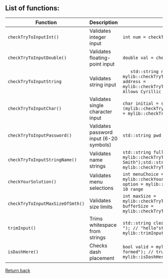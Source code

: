 ## List of functions:
| Function                | Description                             | Example                                   |
|-------------------------|-----------------------------------------|------------------------------------------------------------------|
| `checkTryToInputInt()`  | Validates integer input                 | `int num = checkTryToInputInt()`          |
| `checkTryToInputDouble()` | Validates floating-point input          | `double val = checkTryToInputDouble()`    |
| `checkTryToInputString`  | 	Validates string input                 |`	std::string name = mylib::checkTryToInputString();std::string address = mylib::checkTryToInputString(true); // Allows Cyrillic`|
|`checkTryToInputChar()`| Validates single character input        |`char initial = static_cast<char>(mylib::checkTryToInputChar());int asciiCode = mylib::checkTryToInputChar();`|
| `checkTryToInputPassword()` | Validates password input (6-20 symbols) | `std::string pwd = checkTryToInputPassword()` |
|`checkTryToInputStringName()`| Validates name strings                                        |`std::string fullName = mylib::checkTryToInputStringName("Doe-Smith");std::string lastName = mylib::checkTryToInputStringName(userInput);`|
|`checkYourSolution()`|	Validates menu selections|`int menuChoice = mylib::checkYourSolution(5); // 1-5 onlyint option = mylib::checkYourSolution(10); // 1-10 range`|
|`checkTryToInputMaxSizeOfSmth()`|Validates size limits|`int maxSize = mylib::checkTryToInputMaxSizeOfSmth();int bufferSize = mylib::checkTryToInputMaxSizeOfSmth();`|
|`trimInput()`|	Trims whitespace from strings|`std::string clean = mylib::trimInput(" hello "); // "hello"std::string trimmed = mylib::trimInput(rawInput);`|
|`isDashHere()`|Checks dash placement|`bool valid = mylib::isDashHere("well-formed"); // truebool bad = mylib::isDashHere("-bad"); // false`|

[Return back](./readme.md)
